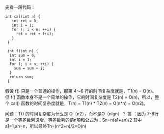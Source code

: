 先看一段代码：

```
int cal(int n) {
   int ret = 0; 
   int i = 1;
   for (; i < n; ++i) {
     ret = ret + f(i);
   } 
 } 
 
 int f(int n) {
  int sum = 0;
  int i = 1;
  for (; i < n; ++i) {
    sum = sum + i;
  } 
  return sum;
 }
```
假设 f() 只是一个普通的操作，那第 4～6 行的时间复杂度就是，T1(n) = O(n)。但 f() 函数本身不是一个简单的操作，它的时间复杂度是 T2(n) = O(n)，所以，整个 cal() 函数的时间复杂度就是，T(n) = T1(n) * T2(n) = O(n*n) = O(n2)。

问题：T() 的时间复杂度为什么是 O（n2），而不是O（nlgn）？
答 ：因为 7-8行是一个等差数列递增，等差数列的前n项和公式为：Sn=n(a1+an)/2 其中a1=1,an=n，所以最终Tn=(n^2+n)/2=O(n)
